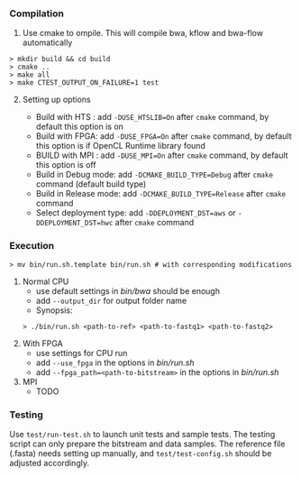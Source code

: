 ### Compilation
1. Use cmake to ompile. This will compile bwa, kflow and bwa-flow automatically
```
> mkdir build && cd build
> cmake ..
> make all
> make CTEST_OUTPUT_ON_FAILURE=1 test
```
2. Setting up options

    - Build with HTS : add `-DUSE_HTSLIB=On` after `cmake` command, by default this option is on
    - Build with FPGA: add `-DUSE_FPGA=On` after `cmake` command, by default this option is if OpenCL Runtime library found
    - BUILD with MPI : add `-DUSE_MPI=On` after `cmake` command, by default this option is off
    - Build in Debug mode: add `-DCMAKE_BUILD_TYPE=Debug` after `cmake` command (default build type)
    - Build in Release mode: add `-DCMAKE_BUILD_TYPE=Release` after `cmake` command
    - Select deployment type: add `-DDEPLOYMENT_DST=aws` or `-DDEPLOYMENT_DST=hwc` after `cmake` command



### Execution

```
> mv bin/run.sh.template bin/run.sh # with corresponding modifications
```
1. Normal CPU
    - use default settings in *bin/bwa* should be enough
    - add `--output_dir` for output folder name
    - Synopsis:     
    ```
    > ./bin/run.sh <path-to-ref> <path-to-fastq1> <path-to-fastq2> 
    ```
2. With FPGA
    - use settings for CPU run
    - add `--use_fpga` in the options in *bin/run.sh*
    - add `--fpga_path=<path-to-bitstream>` in the options in *bin/run.sh*
3. MPI
    - TODO

### Testing

Use `test/run-test.sh` to launch unit tests and sample tests. The testing script can only prepare the bitstream and data samples.
The reference file (.fasta) needs setting up manually, and `test/test-config.sh` should be adjusted accordingly. 
